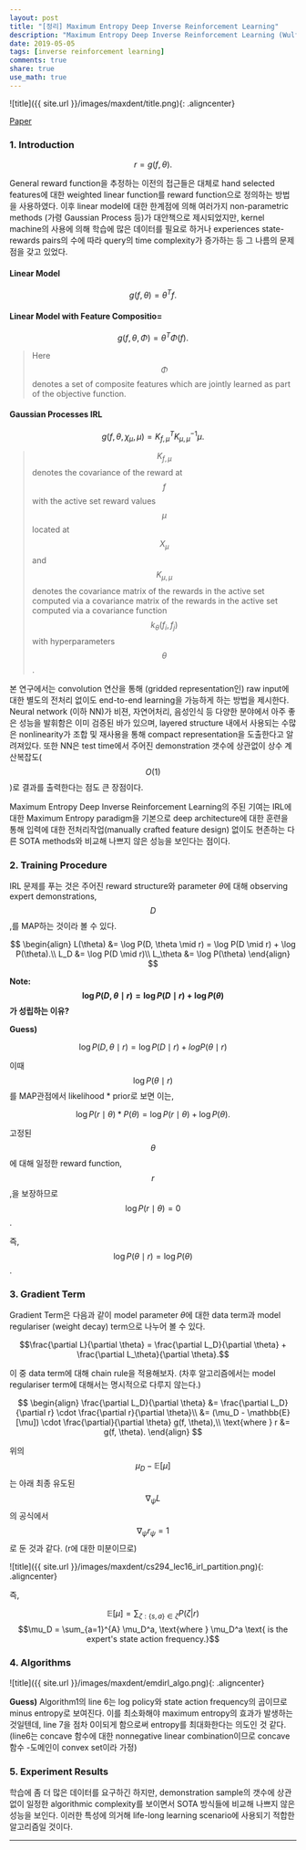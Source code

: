 ```yaml
---
layout: post
title: "[정리] Maximum Entropy Deep Inverse Reinforcement Learning"
description: "Maximum Entropy Deep Inverse Reinforcement Learning (Wulfmeier et al., 2015)"
date: 2019-05-05
tags: [inverse reinforcement learning]
comments: true
share: true
use_math: true
---
```


![title]({{ site.url }}/images/maxdent/title.png){: .aligncenter}

[Paper](https://arxiv.org/pdf/1507.04888.pdf)

### 1. Introduction

$$r = g(f, \theta).$$

General reward function을 추정하는 이전의 접근들은 대체로 hand selected features에 대한 weighted linear function를 reward function으로 정의하는 방법을 사용하였다. 이후 linear model에 대한 한계점에 의해 여러가지 non-parametric methods (가령 Gaussian Process 등)가 대안책으로 제시되었지만, kernel machine의 사용에 의해 학습에 많은 데이터를 필요로 하거나 experiences state-rewards pairs의 수에 따라 query의 time complexity가 증가하는 등 그 나름의 문제점을 갖고 있었다.

#### Linear Model
$$g(f, \theta) = \theta^T f.$$

#### Linear Model with Feature Compositio=
$$g(f, \theta, \Phi) = \theta^T \Phi(f).$$

> Here $$\Phi$$ denotes a set of composite features which are jointly learned as part of the objective function.

#### Gaussian Processes IRL
$$g(f, \theta, \chi_\mu, \mu) = K_{f, \mu}^T K_{\mu, \mu}^{-1} \mu.$$

>$$K_{f, \mu}$$ denotes the covariance of the reward at $$f$$ with the active set reward values $$\mu$$ located at $$X_\mu$$ and $$K_{\mu, \mu}$$ denotes the covariance matrix of the rewards in the active set computed via a covariance matrix of the rewards in the active set computed via a covariance function $$k_\theta (f_i, f_j)$$ with hyperparameters $$\theta$$.

본 연구에서는 convolution 연산을 통해 (gridded representation인) raw input에 대한 별도의 전처리 없이도 end-to-end learning을 가능하게 하는 방법을 제시한다. Neural network (이하 NN)가 비젼, 자연어처리, 음성인식 등 다양한 분야에서 아주 좋은 성능을 발휘함은 이미 검증된 바가 있으며, layered structure 내에서 사용되는 수많은 nonlinearity가 조합 및 재사용을 통해 compact representation을 도출한다고 알려져있다. 또한 NN은 test time에서 주어진 demonstration 갯수에 상관없이 상수 계산복잡도($$O(1)$$)로 결과를 출력한다는 점도 큰 장점이다.

Maximum Entropy Deep Inverse Reinforcement Learning의 주된 기여는 IRL에 대한 Maximum Entropy paradigm을 기본으로 deep architecture에 대한 훈련을 통해 입력에 대한 전처리작업(manually crafted feature design) 없이도 현존하는 다른 SOTA methods와 비교해 나쁘지 않은 성능을 보인다는 점이다.

### 2. Training Procedure

IRL 문제를 푸는 것은 주어진 reward structure와 parameter $\theta$에 대해 observing expert demonstrations, $$D$$,를 MAP하는 것이라 볼 수 있다.

$$
\begin{align}
L(\theta) &= \log P(D, \theta \mid r) = \log P(D \mid r) + \log P(\theta).\\
L_D &= \log P(D \mid r)\\
L_\theta &= \log P(\theta)
\end{align}
$$


**Note: $$\log P(D, \theta \mid r) = \log P(D \mid r) + \log P(\theta)$$가 성립하는 이유?**

**Guess)** 

$$\log P(D, \theta \mid r) = \log P(D \mid r) + log P(\theta \mid r)$$

이때 $$\log P(\theta \mid r)$$를 MAP관점에서 likelihood * prior로 보면 이는,

$$\log P(r \mid \theta)*P(\theta) = \log P(r \mid \theta) + \log P(\theta).$$

고정된 $$\theta$$에 대해 일정한 reward function, $$r$$,을 보장하므로 $$\log P(r \mid \theta) = 0$$.

즉, $$\log P(\theta \mid r) = \log P(\theta)$$.

### 3. Gradient Term
Gradient Term은 다음과 같이 model parameter $\theta$에 대한 data term과 model regulariser (weight decay) term으로 나누어 볼 수 있다.

$$\frac{\partial L}{\partial \theta} = \frac{\partial L_D}{\partial \theta} + \frac{\partial L_\theta}{\partial \theta}.$$ 

이 중 data term에 대해 chain rule을 적용해보자. (차후 알고리즘에서는 model regulariser term에 대해서는 명시적으로 다루지 않는다.)

$$
\begin{align}
\frac{\partial L_D}{\partial \theta} &= \frac{\partial L_D}{\partial r} \cdot \frac{\partial r}{\partial \theta}\\
&= (\mu_D - \mathbb{E}[\mu]) \cdot \frac{\partial}{\partial \theta} g(f, \theta),\\
\text{where } r &= g(f, \theta).
\end{align}
$$

위의 $$\mu_D - \mathbb{E}[\mu]$$는 아래 최종 유도된 $$\nabla_\psi L$$의 공식에서 $$\nabla_\psi r_\psi = 1$$로 둔 것과 같다. (r에 대한 미분이므로)

![title]({{ site.url }}/images/maxdent/cs294_lec16_irl_partition.png){: .aligncenter}

즉,

$$\mathbb{E}[\mu] = \sum_{\zeta: \{s, a\} \in \zeta} P(\zeta | r)$$
$$\mu_D = \sum_{a=1}^{A} \mu_D^a, \text{where } \mu_D^a \text{ is the expert's state action frequency.}$$

### 4. Algorithms
![title]({{ site.url }}/images/maxdent/emdirl_algo.png){: .aligncenter}

**Guess)**
Algorithm1의 line 6는 log policy와 state action frequency의 곱이므로 minus entropy로 보여진다. 이를 최소화해야 maximum entropy의 효과가 발생하는 것일텐데, line 7을 점차 0이되게 함으로써 entropy를 최대화한다는 의도인 것 같다. (line6는 concave 함수에 대한 nonnegative linear combination이므로 concave 함수 -도메인이 convex set이라 가정)

### 5. Experiment Results

학습에 좀 더 많은 데이터를 요구하긴 하지만, demonstration sample의 갯수에 상관없이 일정한 algorithmic complexity를 보이면서 SOTA 방식들에 비교해 나쁘지 않은 성능을 보인다. 이러한 특성에 의거해 life-long learning scenario에 사용되기 적합한 알고리즘일 것이다.

--------------------
